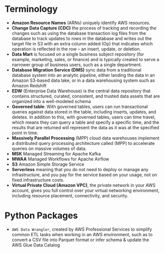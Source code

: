 # Terminology

- **Amazon Resource Names** (ARNs) uniquely identify AWS resources.
- **Change Data Capture (CDC)** the process of tracking and recording the changes such as using the database transaction log files from the database to track updates to rows in the database and writes out the target file in S3 with an extra column added (Op) that indicates which operation is reflected in the row – an insert, update, or deletion.
- **Data Mart** is focused on a single business subject repository (for example, marketing, sales, or finance) and is typically created to serve a narrower group of business users, such as a single department.
- **Database Migration Service (DMS)** sync data from a traditional database system into an analytic pipeline, either landing the data in an Amazon S3-based data lake, or in a data warehousing system such as Amazon Redshift
- **EDW** (Enterprise Data Warehouse) is the central data repository that contains structured, curated, consistent, and trusted data assets that are organized into a well-modeled schema
- **Governed table**: With governed tables, users can run transactional queries against data stored in the table, including inserts, updates, and deletes. In addition to this, with governed tables, users can time travel, which means they can query a table and specify a specific time, and the results that are returned will represent the data as it was at the specified point in time.
- **Massively Parallel Processing** (MPP) cloud data warehouses implement a distributed query processing architecture called (MPP) to accelerate queries on massive volumes of data.
- **MSK** Managed Streaming for Apache Kafka
- **MWAA** Managed Workflows for Apache Airflow
- **S3** Amazon Simple Storage Service
- **Serverless** meaning that you do not need to deploy or manage any infrastructure, and you pay for the service based on your usage, not on fixed infrastructure costs.
- **Virtual Private Cloud (Amazon VPC)**, the private network in your AWS account, gives you full control over your virtual networking environment, including resource placement, connectivity, and security.

# Python Packages

- `AWS Data Wrangler`, created by AWS Professional Services to simplify common ETL tasks when working in an AWS environment, such as to convert a CSV file into Parquet format or infer schema & update the AWS Glue Data Catalog

